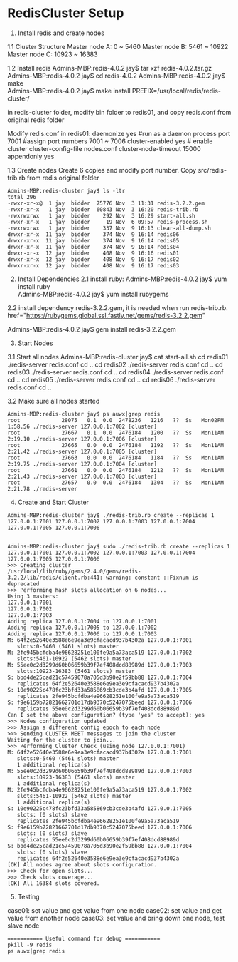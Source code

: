 # RedisCluster Setup

1. Install redis and create nodes

1.1 Cluster Structure
Master node A: 0 ~ 5460
Master node B: 5461 ~ 10922
Master node C: 10923 ~ 16383

1.2 Install redis
Admins-MBP:redis-4.0.2 jay$ tar xzf redis-4.0.2.tar.gz  
Admins-MBP:redis-4.0.2 jay$ cd redis-4.0.2 
Admins-MBP:redis-4.0.2 jay$ make  
Admins-MBP:redis-4.0.2 jay$ make install PREFIX=/usr/local/redis/redis-cluster/

in redis-cluster folder, modify bin folder to redis01, and copy redis.conf from original redis folder



Modify redis.conf in redis01:
 		daemonize yes #run as a daemon process
        port 7001 #assign port numbers 7001 ~ 7006
        cluster-enabled yes # enable cluster
        cluster-config-file nodes.conf
        cluster-node-timeout 15000
        appendonly yes

1.3 Create nodes
Create 6 copies and modify port number.
Copy src/redis-trib.rb from redis original folder

```
Admins-MBP:redis-cluster jay$ ls -ltr
total 296
-rwxr-xr-x@  1 jay  bidder  75776 Nov  3 11:31 redis-3.2.2.gem
-rwxr-xr-x   1 jay  bidder  60843 Nov  3 16:20 redis-trib.rb
-rwxrwxrwx   1 jay  bidder    292 Nov  3 16:29 start-all.sh
-rwxr-xr-x   1 jay  bidder     19 Nov  6 09:57 redis-process.sh
-rwxrwxrwx   1 jay  bidder    337 Nov  9 16:13 clear-all-dump.sh
drwxr-xr-x  11 jay  bidder    374 Nov  9 16:14 redis06
drwxr-xr-x  11 jay  bidder    374 Nov  9 16:14 redis05
drwxr-xr-x  11 jay  bidder    374 Nov  9 16:14 redis04
drwxr-xr-x  12 jay  bidder    408 Nov  9 16:16 redis01
drwxr-xr-x  12 jay  bidder    408 Nov  9 16:17 redis02
drwxr-xr-x  12 jay  bidder    408 Nov  9 16:17 redis03
```

2. Install Dependencies
2.1 install ruby:
Admins-MBP:redis-4.0.2 jay$ yum install ruby  
Admins-MBP:redis-4.0.2 jay$ yum install rubygems
 
2.2 install dependency redis-3.2.2.gem, it is needed when run redis-trib.rb.
href="https://rubygems.global.ssl.fastly.net/gems/redis-3.2.2.gem"

Admins-MBP:redis-4.0.2 jay$ gem install redis-3.2.2.gem  


3. Start Nodes

3.1 Start all nodes
Admins-MBP:redis-cluster jay$ cat start-all.sh
cd redis01
./redis-server redis.conf
cd ..
cd redis02
./redis-server redis.conf
cd ..
cd redis03
./redis-server redis.conf
cd ..
cd redis04
./redis-server redis.conf
cd ..
cd redis05
./redis-server redis.conf
cd ..
cd redis06
./redis-server redis.conf
cd ..

3.2 Make sure all nodes started
```
Admins-MBP:redis-cluster jay$ ps auwx|grep redis
root             28075   0.1  0.0  2478236   1216   ??  Ss   Mon02PM   1:58.56 ./redis-server 127.0.0.1:7002 [cluster]
root             27667   0.1  0.0  2476184   1200   ??  Ss   Mon11AM   2:19.10 ./redis-server 127.0.0.1:7006 [cluster]
root             27665   0.0  0.0  2476184   1192   ??  Ss   Mon11AM   2:21.42 ./redis-server 127.0.0.1:7005 [cluster]
root             27663   0.0  0.0  2476184   1184   ??  Ss   Mon11AM   2:19.75 ./redis-server 127.0.0.1:7004 [cluster]
root             27661   0.0  0.0  2476184   1212   ??  Ss   Mon11AM   2:21.43 ./redis-server 127.0.0.1:7003 [cluster]
root             27657   0.0  0.0  2476184   1304   ??  Ss   Mon11AM   2:21.78 ./redis-server 
```


4. Create and Start Cluster

```
Admins-MBP:redis-cluster jay$ ./redis-trib.rb create --replicas 1 127.0.0.1:7001 127.0.0.1:7002 127.0.0.1:7003 127.0.0.1:7004 127.0.0.1:7005 127.0.0.1:7006 


Admins-MBP:redis-cluster jay$ sudo ./redis-trib.rb create --replicas 1 127.0.0.1:7001 127.0.0.1:7002 127.0.0.1:7003 127.0.0.1:7004 127.0.0.1:7005 127.0.0.1:7006
>>> Creating cluster
/usr/local/lib/ruby/gems/2.4.0/gems/redis-3.2.2/lib/redis/client.rb:441: warning: constant ::Fixnum is deprecated
>>> Performing hash slots allocation on 6 nodes...
Using 3 masters:
127.0.0.1:7001
127.0.0.1:7002
127.0.0.1:7003
Adding replica 127.0.0.1:7004 to 127.0.0.1:7001
Adding replica 127.0.0.1:7005 to 127.0.0.1:7002
Adding replica 127.0.0.1:7006 to 127.0.0.1:7003
M: 64f2e52640e3588e6e9ea3e9cfacacd937b4302a 127.0.0.1:7001
   slots:0-5460 (5461 slots) master
M: 2fe945bcfdba4e96628251e100fe9a5a73aca519 127.0.0.1:7002
   slots:5461-10922 (5462 slots) master
M: 55ee0c2d3299d60b06659b39f7ef408dcd88989d 127.0.0.1:7003
   slots:10923-16383 (5461 slots) master
S: bbd4de25cad21c57459078a705d3b90e2f59bb88 127.0.0.1:7004
   replicates 64f2e52640e3588e6e9ea3e9cfacacd937b4302a
S: 10e90225c478fc23bfd33a585869cb3cde3b4afd 127.0.0.1:7005
   replicates 2fe945bcfdba4e96628251e100fe9a5a73aca519
S: f9e6159b72821662701d17db9370c5247075beed 127.0.0.1:7006
   replicates 55ee0c2d3299d60b06659b39f7ef408dcd88989d
Can I set the above configuration? (type 'yes' to accept): yes
>>> Nodes configuration updated
>>> Assign a different config epoch to each node
>>> Sending CLUSTER MEET messages to join the cluster
Waiting for the cluster to join...
>>> Performing Cluster Check (using node 127.0.0.1:7001)
M: 64f2e52640e3588e6e9ea3e9cfacacd937b4302a 127.0.0.1:7001
   slots:0-5460 (5461 slots) master
   1 additional replica(s)
M: 55ee0c2d3299d60b06659b39f7ef408dcd88989d 127.0.0.1:7003
   slots:10923-16383 (5461 slots) master
   1 additional replica(s)
M: 2fe945bcfdba4e96628251e100fe9a5a73aca519 127.0.0.1:7002
   slots:5461-10922 (5462 slots) master
   1 additional replica(s)
S: 10e90225c478fc23bfd33a585869cb3cde3b4afd 127.0.0.1:7005
   slots: (0 slots) slave
   replicates 2fe945bcfdba4e96628251e100fe9a5a73aca519
S: f9e6159b72821662701d17db9370c5247075beed 127.0.0.1:7006
   slots: (0 slots) slave
   replicates 55ee0c2d3299d60b06659b39f7ef408dcd88989d
S: bbd4de25cad21c57459078a705d3b90e2f59bb88 127.0.0.1:7004
   slots: (0 slots) slave
   replicates 64f2e52640e3588e6e9ea3e9cfacacd937b4302a
[OK] All nodes agree about slots configuration.
>>> Check for open slots...
>>> Check slots coverage...
[OK] All 16384 slots covered.
```



5. Testing

case01: set value and get value from one node
case02: set value and get value from another node
case03: set value and bring down one node, test slave node   



```
=========== Useful command for debug ===========
pkill -9 redis  
ps auwx|grep redis
```




